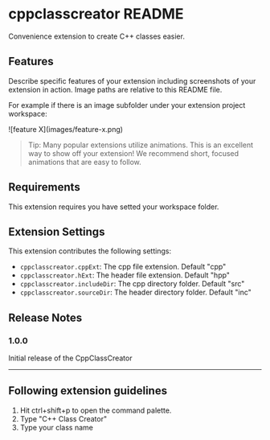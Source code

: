 # cppclasscreator README

Convenience extension to create C++ classes easier.

## Features

Describe specific features of your extension including screenshots of your extension in action. Image paths are relative to this README file.

For example if there is an image subfolder under your extension project workspace:

\!\[feature X\]\(images/feature-x.png\)

> Tip: Many popular extensions utilize animations. This is an excellent way to show off your extension! We recommend short, focused animations that are easy to follow.

## Requirements

This extension requires you have setted your workspace folder.

## Extension Settings

This extension contributes the following settings:

* `cppclasscreator.cppExt`: The cpp file extension. Default "cpp"
* `cppclasscreator.hExt`: The header file extension. Default "hpp"
* `cppclasscreator.includeDir`: The cpp directory folder. Default "src"
* `cppclasscreator.sourceDir`: The header directory folder. Default "inc"


## Release Notes

### 1.0.0

Initial release of the CppClassCreator


-----------------------------------------------------------------------------------------------------------
## Following extension guidelines

1. Hit ctrl+shift+p to open the command palette.
2. Type "C++ Class Creator"
3. Type your class name
